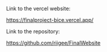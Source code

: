 Link to the vercel website:

https://finalproject-bice.vercel.app/

Link to the repository:

https://github.com/riigee/FinalWebsite